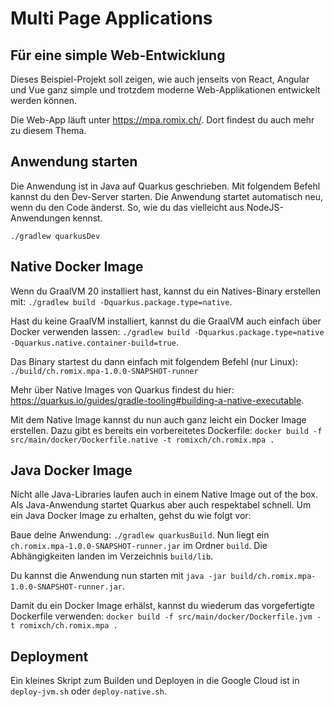 # Multi Page Applications

## Für eine simple Web-Entwicklung

Dieses Beispiel-Projekt soll zeigen, wie auch jenseits von React, Angular und Vue ganz simple und 
trotzdem moderne Web-Applikationen entwickelt werden können.

Die Web-App läuft unter https://mpa.romix.ch/. Dort findest du auch mehr zu diesem Thema.  

## Anwendung starten

Die Anwendung ist in Java auf Quarkus geschrieben. Mit folgendem Befehl kannst du den Dev-Server
starten. Die Anwendung startet automatisch neu, wenn du den Code änderst. So, wie du das vielleicht 
aus NodeJS-Anwendungen kennst.

```
./gradlew quarkusDev
```

## Native Docker Image

Wenn du GraalVM 20 installiert hast, kannst du ein Natives-Binary erstellen mit: `./gradlew build -Dquarkus.package.type=native`.

Hast du keine GraalVM installiert, kannst du die GraalVM auch einfach über Docker verwenden lassen: `./gradlew build -Dquarkus.package.type=native -Dquarkus.native.container-build=true`.

Das Binary startest du dann einfach mit folgendem Befehl (nur Linux): `./build/ch.romix.mpa-1.0.0-SNAPSHOT-runner`

Mehr über Native Images von Quarkus findest du hier: https://quarkus.io/guides/gradle-tooling#building-a-native-executable.

Mit dem Native Image kannst du nun auch ganz leicht ein Docker Image erstellen. Dazu gibt es bereits ein vorbereitetes Dockerfile:
`docker build -f src/main/docker/Dockerfile.native -t romixch/ch.romix.mpa .`

## Java Docker Image
Nicht alle Java-Libraries laufen auch in einem Native Image out of the box. Als Java-Anwendung
startet Quarkus aber auch respektabel schnell. Um ein Java Docker Image zu erhalten, gehst du wie folgt vor:

Baue deine Anwendung: `./gradlew quarkusBuild`. Nun liegt ein `ch.romix.mpa-1.0.0-SNAPSHOT-runner.jar` im Ordner `build`. Die Abhängigkeiten landen im Verzeichnis `build/lib`.

Du kannst die Anwendung nun starten mit `java -jar build/ch.romix.mpa-1.0.0-SNAPSHOT-runner.jar`.

Damit du ein Docker Image erhälst, kannst du wiederum das vorgefertigte Dockerfile verwenden: `docker build -f src/main/docker/Dockerfile.jvm -t romixch/ch.romix.mpa .`

## Deployment

Ein kleines Skript zum Builden und Deployen in die Google Cloud ist in `deploy-jvm.sh` oder `deploy-native.sh`.